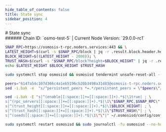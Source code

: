```yaml
---
hide_table_of_contents: false
title: State sync
sidebar_position: 4
---
```


<div class="h1-with-icon icon-osmosis">
# State sync
</div>
###### Chain ID: `osmo-test-5` | Current Node Version: `29.0.0-rc1`

```bash
SNAP_RPC=https://osmosis-t-rpc.noders.services:443 && \
LATEST_HEIGHT=$(curl -s $SNAP_RPC/block | jq -r .result.block.header.height); \
BLOCK_HEIGHT=$((LATEST_HEIGHT - 2000)); \
TRUST_HASH=$(curl -s "$SNAP_RPC/block?height=$BLOCK_HEIGHT" | jq -r .result.block_id.hash) && \
echo $LATEST_HEIGHT $BLOCK_HEIGHT $TRUST_HASH
```
```bash
sudo systemctl stop osmosisd && osmosisd tendermint unsafe-reset-all --home ~/.osmosisd --keep-addr-book
```
```bash
peers="6147a54c107d366c4a1eb5196cb20b3498a31d83@osmosis-t-rpc.noders.services:12556"
sed -i.bak -e  "s/^persistent_peers *=.*/persistent_peers = \"$peers\"/" ~/.osmosisd/config/config.toml
```
```bash
sed -i.bak -E "s|^(enable[[:space:]]+=[[:space:]]+).*$|\1true| ; \
s|^(rpc_servers[[:space:]]+=[[:space:]]+).*$|\1\"$SNAP_RPC,$SNAP_RPC\"| ; \
s|^(trust_height[[:space:]]+=[[:space:]]+).*$|\1$BLOCK_HEIGHT| ; \
s|^(trust_hash[[:space:]]+=[[:space:]]+).*$|\1\"$TRUST_HASH\"| ; \
s|^(seeds[[:space:]]+=[[:space:]]+).*$|\1\"\"|" ~/.osmosisd/config/config.toml
```
```bash
sudo systemctl restart osmosisd && sudo journalctl -fu osmosisd --no-hostname -o cat
```